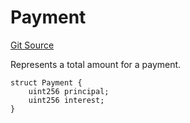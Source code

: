 # Payment
[Git Source](https://github.com/teller-protocol/teller-protocol-v2/blob/06ebc3cc034145956680b0db36c29ffb293ae345/contracts/TellerV2Storage.sol)

Represents a total amount for a payment.


```solidity
struct Payment {
    uint256 principal;
    uint256 interest;
}
```

